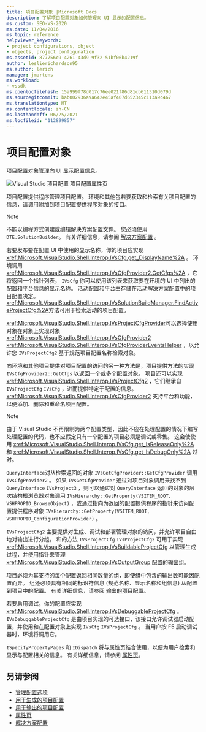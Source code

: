 ```yaml
---
title: 项目配置对象 |Microsoft Docs
description: 了解项目配置对象如何管理向 UI 显示的配置信息。
ms.custom: SEO-VS-2020
ms.date: 11/04/2016
ms.topic: reference
helpviewer_keywords:
- project configurations, object
- objects, project configuration
ms.assetid: 877756c9-4261-43d9-9f32-51bf06b4219f
author: leslierichardson95
ms.author: lerich
manager: jmartens
ms.workload:
- vssdk
ms.openlocfilehash: 15a999f78d017c76ee021f86d81cb611310d079d
ms.sourcegitcommit: bab002936a9a642e45af407d652345c113a9c467
ms.translationtype: MT
ms.contentlocale: zh-CN
ms.lasthandoff: 06/25/2021
ms.locfileid: "112899857"
---
```

# <a name="project-configuration-object"></a>项目配置对象
项目配置对象管理向 UI 显示配置信息。

 ![Visual Studio 项目配置](../../extensibility/internals/media/vsprojectcfg.gif "vsProjectCfg") 项目配置属性页

 项目配置提供程序管理项目配置。 环境和其他包若要获取和检索有关项目配置的信息，请调用附加到项目配置提供程序对象的接口。

> [!NOTE]
> 不能以编程方式创建或编辑解决方案配置文件。 您必须使用 `DTE.SolutionBuilder`。 有关详细信息，请参阅 [解决方案配置](../../extensibility/internals/solution-configuration.md) 。

 若要发布要在配置 UI 中使用的显示名称，你的项目应实现 <xref:Microsoft.VisualStudio.Shell.Interop.IVsCfg.get_DisplayName%2A> 。 环境调用 <xref:Microsoft.VisualStudio.Shell.Interop.IVsCfgProvider2.GetCfgs%2A> ，它将返回一个指针列表， `IVsCfg` 你可以使用该列表来获取要在环境的 UI 中列出的配置和平台信息的显示名称。 活动配置和平台由存储在活动解决方案配置中的项目配置决定。 <xref:Microsoft.VisualStudio.Shell.Interop.IVsSolutionBuildManager.FindActiveProjectCfg%2A>方法可用于检索活动的项目配置。

 <xref:Microsoft.VisualStudio.Shell.Interop.IVsProjectCfgProvider>可以选择使用对象在对象上实现对象 <xref:Microsoft.VisualStudio.Shell.Interop.IVsCfgProvider2> <xref:Microsoft.VisualStudio.Shell.Interop.IVsCfgProviderEventsHelper> ，以允许您 `IVsProjectCfg2` 基于规范项目配置名称检索对象。

 向环境和其他项目提供对项目配置的访问的另一种方法是，项目提供方法的实现 `IVsCfgProvider2::GetCfgs` 以返回一个或多个配置对象。 项目还可以实现 <xref:Microsoft.VisualStudio.Shell.Interop.IVsProjectCfg2> ，它们继承自 `IVsProjectCfg` `IVsCfg` ，进而提供特定于配置的信息。 <xref:Microsoft.VisualStudio.Shell.Interop.IVsCfgProvider2> 支持平台和功能，以便添加、删除和重命名项目配置。

> [!NOTE]
> 由于 Visual Studio 不再限制为两个配置类型，因此不应在处理配置的情况下编写处理配置的代码，也不应假定只有一个配置的项目必须是调试或零售。 这会使使用 <xref:Microsoft.VisualStudio.Shell.Interop.IVsCfg.get_IsReleaseOnly%2A> 和 <xref:Microsoft.VisualStudio.Shell.Interop.IVsCfg.get_IsDebugOnly%2A> 过时。

 `QueryInterface`对从检索返回的对象 `IVsGetCfgProvider::GetCfgProvider` 调用 `IVsCfgProvider2` 。 如果 `IVsGetCfgProvider` 通过对项目对象调用来找不到 `QueryInterface` `IVsProject3` ，则可以通过对 `QueryInterface` 返回的对象的层次结构根浏览器对象调用 `IVsHierarchy::GetProperty(VSITEM_ROOT, VSHPROPID_BrowseObject)` ，或通过指向为返回的配置提供程序的指针来访问配置提供程序对象 `IVsHierarchy::GetProperty(VSITEM_ROOT, VSHPROPID_ConfigurationProvider)` 。

 `IVsProjectCfg2` 主要提供对生成、调试和部署管理对象的访问，并允许项目自由地对输出进行分组。 和的方法 `IVsProjectCfg` `IVsProjectCfg2` 可用于实现 <xref:Microsoft.VisualStudio.Shell.Interop.IVsBuildableProjectCfg> 以管理生成过程，并使用指针来管理 <xref:Microsoft.VisualStudio.Shell.Interop.IVsOutputGroup> 配置的输出组。

 项目必须为其支持的每个配置返回相同数量的组，即使组中包含的输出数可能因配置而异。 组还必须具有相同的标识符信息 (规范名称、显示名称和组信息) 从配置到项目中的配置。 有关详细信息，请参阅 [输出的项目配置](../../extensibility/internals/project-configuration-for-output.md)。

 若要启用调试，你的配置应实现 <xref:Microsoft.VisualStudio.Shell.Interop.IVsDebuggableProjectCfg> 。 `IVsDebuggableProjectCfg` 是由项目实现的可选接口，该接口允许调试器启动配置，并使用和在配置对象上实现 `IVsCfg` `IVsProjectCfg` 。 当用户按 F5 启动调试器时，环境将调用它。

 `ISpecifyPropertyPages` 和 `IDispatch` 将与属性页结合使用，以便为用户检索和显示与配置相关的信息。 有关详细信息，请参阅 [属性页](../../extensibility/internals/property-pages.md)。

## <a name="see-also"></a>另请参阅
- [管理配置选项](../../extensibility/internals/managing-configuration-options.md)
- [用于生成的项目配置](../../extensibility/internals/project-configuration-for-building.md)
- [用于输出的项目配置](../../extensibility/internals/project-configuration-for-output.md)
- [属性页](../../extensibility/internals/property-pages.md)
- [解决方案配置](../../extensibility/internals/solution-configuration.md)
